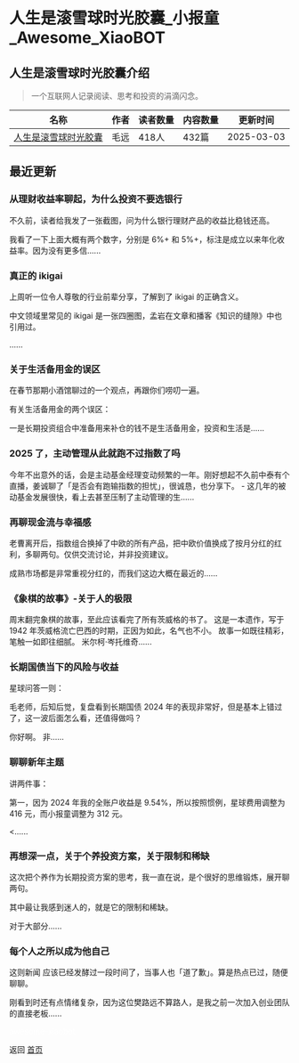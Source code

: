 # 人生是滚雪球时光胶囊_小报童_Awesome_XiaoBOT

## 人生是滚雪球时光胶囊介绍
> 一个互联网人记录阅读、思考和投资的涓滴闪念。  
  


|名称|作者|读者数量|内容数量|更新时间|
|---|---|---|---|---|
|[人生是滚雪球时光胶囊](https://xiaobot.net/p/maoyuan?refer=0b133df9-27dc-423b-8101-639049001c13)|毛远|418人|432篇|2025-03-03|

## 最近更新
### 从理财收益率聊起，为什么投资不要选银行

不久前，读者给我发了一张截图，问为什么银行理财产品的收益比稳钱还高。

我看了一下上面大概有两个数字，分别是 6%+ 和 5%+，标注是成立以来年化收益率。因为没有更多信......

### 真正的 ikigai

上周听一位令人尊敬的行业前辈分享，了解到了 ikigai 的正确含义。

中文领域里常见的 ikigai 是一张四圈图，孟岩在文章和播客《知识的缝隙》中也引用过。

......

### 关于生活备用金的误区

在春节那期小酒馆聊过的一个观点，再跟你们唠叨一遍。

有关生活备用金的两个误区：

一是长期投资组合中准备用来补仓的钱不是生活备用金，投资和生活是......

### 2025 了，主动管理从此就跑不过指数了吗

今年不出意外的话，会是主动基金经理变动频繁的一年。刚好想起不久前中泰有个直播，姜诚聊了「是否会有跑输指数的担忧」，很诚恳，也分享下。 \-
这几年的被动基金发展很快，看上去甚至压制了主动管理的生......

### 再聊现金流与幸福感

老曹离开后，指数组合换掉了中欧的所有产品，把中欧价值换成了按月分红的红利，多聊两句。仅供交流讨论，并非投资建议。

成熟市场都是非常重视分红的，而我们这边大概在最近的......

### 《象棋的故事》-关于人的极限

周末翻完象棋的故事，至此应该看完了所有茨威格的书了。 这是一本遗作，写于 1942 年茨威格流亡巴西的时期，正因为如此，名气也不小。
故事一如既往精彩，笔触一如即往细腻。 米尔柯·岑托维奇......

### 长期国债当下的风险与收益

星球问答一则：

毛老师，后知后觉，复盘看到长期国债 2024 年的表现非常好，但是基本上错过了，这一波后面怎么看，还值得做吗？

你好啊。 非......

### 聊聊新年主题

讲两件事：

第一，因为 2024 年我的全账户收益是 9.54%，所以按照惯例，星球费用调整为 416 元，而小报童调整为 312 元。

<......

### 再想深一点，关于个养投资方案，关于限制和稀缺

这次把个养作为长期投资方案的思考，我一直在说，是个很好的思维锻炼，展开聊两句。

其中最让我感到迷人的，就是它的限制和稀缺。

对于大部分......

### 每个人之所以成为他自己

这则新闻 应该已经发酵过一段时间了，当事人也「道了歉」。算是热点已过，随便聊聊。

刚看到时还有点情绪复杂，因为这位樊路远不算路人，是我之前一次加入创业团队的直接老板......


<a href="https://github.com/Reno9527/awesome-xiaobot" style="color: white; text-decoration: none;">awesome-xiaobot</a>

返回 [首页](../README.md)

